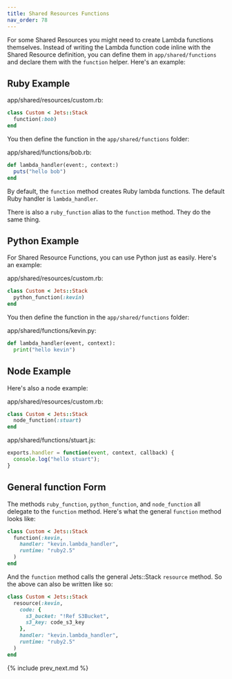 ```yaml
---
title: Shared Resources Functions
nav_order: 78
---
```


For some Shared Resources you might need to create Lambda functions themselves. Instead of writing the Lambda function code inline with the Shared Resource definition, you can define them in `app/shared/functions` and declare them with the `function` helper. Here's an example:

## Ruby Example

app/shared/resources/custom.rb:

```ruby
class Custom < Jets::Stack
  function(:bob)
end
```

You then define the function in the `app/shared/functions` folder:

app/shared/functions/bob.rb:

```ruby
def lambda_handler(event:, context:)
  puts("hello bob")
end
```

By default, the `function` method creates Ruby lambda functions.  The default Ruby handler is `lambda_handler`.

There is also a `ruby_function` alias to the `function` method. They do the same thing.

## Python Example

For Shared Resource Functions, you can use Python just as easily.  Here's an example:

app/shared/resources/custom.rb:

```ruby
class Custom < Jets::Stack
  python_function(:kevin)
end
```
You then define the function in the `app/shared/functions` folder:

app/shared/functions/kevin.py:

```python
def lambda_handler(event, context):
  print("hello kevin")
```

## Node Example

Here's also a node example:

app/shared/resources/custom.rb:

```ruby
class Custom < Jets::Stack
  node_function(:stuart)
end
```
app/shared/functions/stuart.js:

```javascript
exports.handler = function(event, context, callback) {
  console.log("hello stuart");
}
```

## General function Form

The methods `ruby_function`, `python_function`, and `node_function` all delegate to the `function` method.  Here's what the general `function` method looks like:

```ruby
class Custom < Jets::Stack
  function(:kevin,
    handler: "kevin.lambda_handler",
    runtime: "ruby2.5"
  )
end
```

And the `function` method calls the general Jets::Stack `resource` method.  So the above can also be written like so:

```ruby
class Custom < Jets::Stack
  resource(:kevin,
    code: {
      s3_bucket: "!Ref S3Bucket",
      s3_key: code_s3_key
    },
    handler: "kevin.lambda_handler",
    runtime: "ruby2.5"
  )
end
```

{% include prev_next.md %}
